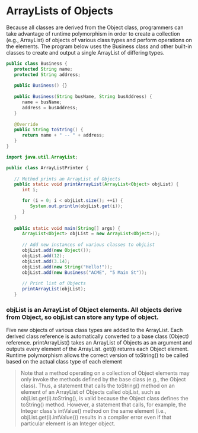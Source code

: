 # ArrayLists of Objects




Because all classes are derived from the Object class, programmers can take advantage of runtime polymorphism in order to create a collection (e.g., ArrayList) of objects of various class types and perform operations on the elements. The program below uses the Business class and other built-in classes to create and output a single ArrayList of differing types.

````java 
public class Business {
   protected String name;
   protected String address;
   
   public Business() {}
   
   public Business(String busName, String busAddress) {
      name = busName;
      address = busAddress;
   }
   
   @Override
   public String toString() {
      return name + " -- " + address;
   }
}
````
````java 
import java.util.ArrayList;

public class ArrayListPrinter {
   
   // Method prints an ArrayList of Objects
   public static void printArrayList(ArrayList<Object> objList) {
      int i;

      for (i = 0; i < objList.size(); ++i) {
         System.out.println(objList.get(i));
      }
   }
   
   public static void main(String[] args) {       
      ArrayList<Object> objList = new ArrayList<Object>();
      
      // Add new instances of various classes to objList
      objList.add(new Object());
      objList.add(12);
      objList.add(3.14);
      objList.add(new String("Hello!"));
      objList.add(new Business("ACME", "5 Main St"));     
      
      // Print list of Objects
      printArrayList(objList);   
   }
````


### objList is an ArrayList of Object elements. All objects derive from Object, so objList can store any type of object.
Five new objects of various class types are added to the ArrayList. Each derived class reference is automatically converted to a base class (Object) reference.
printArrayList() takes an ArrayList of Objects as an argument and outputs every element of the ArrayList.
get(i) returns each Object element. Runtime polymorphism allows the correct version of toString() to be called based on the actual class type of each element

>Note that a method operating on a collection of Object elements may only invoke the methods defined by the base class (e.g., the Object class). Thus, a statement that calls the toString() method on an element of an ArrayList of Objects called objList, such as objList.get(i).toString(), is valid because the Object class defines the toString() method. However, a statement that calls, for example, the Integer class's intValue() method on the same element (i.e., objList.get(i).intValue()) results in a compiler error even if that particular element is an Integer object.
